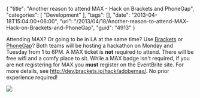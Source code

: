 {
	"title": "Another reason to attend MAX - Hack on Brackets and PhoneGap",
	"categories": [
		"Development"
	],
	"tags": [],
	"date": "2013-04-18T15:04:00+06:00",
	"url": "/2013/04/18/Another-reason-to-attend-MAX-Hack-on-Brackets-and-PhoneGap",
	"guid": "4913"
}

Attending MAX? Or going to be in LA at the same time? Use <a href="http://brackets.io">Brackets</a> or <a href="http://www.phonegap.com">PhoneGap</a>? Both teams will be hosting a hackathon on Monday and Tuesday from 1 to 6PM. A MAX ticket is <strong>not</strong> required to attend. There will be free wifi and a comfy place to sit. While a MAX badge isn't required, if you are not registering for MAX you <strong>must</strong> register on the EventBrite site. For more details, see <a href="http://dev.brackets.io/hack/adobemax/">http://dev.brackets.io/hack/adobemax/</a>. No prior experience required!

<img src="http://static.raymondcamden.com/images/logo1.png" />